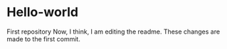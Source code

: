 # Hello-world
First repository
Now, I think, I am editing the readme.
These changes are made to the first commit. 
